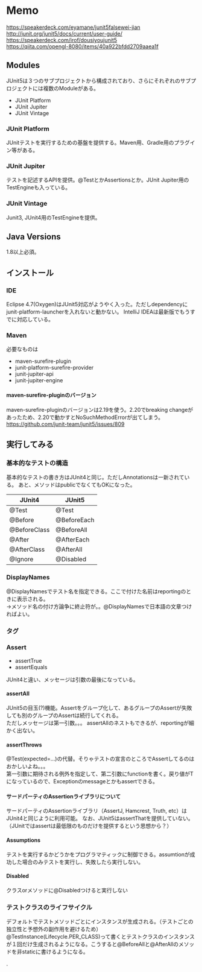 # Memo

https://speakerdeck.com/eyamane/junit5falsewei-jian  
http://junit.org/junit5/docs/current/user-guide/  
https://speakerdeck.com/irof/dousiyoujunit5  
https://qiita.com/opengl-8080/items/40a922bfdd2709aaea1f  

## Modules

JUnit5は３つのサブプロジェクトから構成されており、さらにそれぞれのサブプロジェクトには複数のModuleがある。

* JUnit Platform
* JUnit Jupiter
* JUnit Vintage

### JUnit Platform

JUnitテストを実行するための基盤を提供する。Maven用、Gradle用のプラグイン等がある。

### JUnit Jupiter

テストを記述するAPIを提供。@TestとかAssertionsとか。JUnit Jupiter用のTestEngineも入っている。

### JUnit Vintage

Junit3, JUnit4用のTestEngineを提供。

## Java Versions

1.8以上必須。

## インストール

### IDE

Eclipse 4.7(Oxygen)はJUnit5対応がようやく入った。ただしdependencyにjunit-platform-launcherを入れないと動かない。
IntelliJ IDEAは最新版でもうすでに対応している。

### Maven

必要なものは
* maven-surefire-plugin
* junit-platform-surefire-provider
* junit-jupiter-api
* junit-jupiter-engine

#### maven-surefire-pluginのバージョン

maven-surefire-pluginのバージョンは2.19を使う。2.20でbreaking changeがあったため、2.20で動かすとNoSuchMethodErrorが出てしまう。
https://github.com/junit-team/junit5/issues/809


## 実行してみる

### 基本的なテストの構造

基本的なテストの書き方はJUnit4と同じ。ただしAnnotationsは一新されている。
あと、メソッドはpublicでなくてもOKになった。

| JUnit4       | JUnit5      |
|--------------|-------------|
| @Test        | @Test       |
| @Before      | @BeforeEach |
| @BeforeClass | @BeforeAll  |
| @After       | @AfterEach  |
| @AfterClass  | @AfterAll   |
| @Ignore      | @Disabled   |

### DisplayNames

@DisplayNamesでテスト名を指定できる。ここで付けた名前はreportingのときに表示される。  
→メソッド名の付け方論争に終止符が。。@DisplayNamesで日本語の文章つければよい。

### タグ


### Assert

* assertTrue
* assertEquals

JUnit4と違い、メッセージは引数の最後になっている。

#### assertAll

JUnit5の目玉(?)機能。Assertをグループ化して、あるグループのAssertが失敗しても別のグループのAssertは続行してくれる。  
ただしメッセージは第一引数。。。
assertAllのネストもできるが、reportingが細かく出ない。

#### assertThrows

@Test(expected=...)の代替。そりゃテストの宣言のところでAssertしてるのはおかしいよね。。。  
第一引数に期待される例外を指定して、第二引数にfunctionを書く。戻り値がTになっているので、Exceptionのmessageとかもassertできる。

#### サードパーティのAssertionライブラリについて

サードパーティのAssertionライブラリ（AssertJ, Hamcrest, Truth, etc）はJUnit4と同じように利用可能。
なお、JUnit5はassertThatを提供していない。
（JUnitではassertは最低限のものだけを提供するという思想から？）

#### Assumptions

テストを実行するかどうかをプログラマティックに制御できる。assumtionが成功した場合のみテストを実行し、失敗したら実行しない。

#### Disabled

クラスorメソッドに@Disabledつけると実行しない


### テストクラスのライフサイクル

デフォルトでテストメソッドごとにインスタンスが生成される。（テストごとの独立性と予想外の副作用を避けるため）  
@TestInstance(Lifecycle.PER_CLASS)って書くとテストクラスのインスタンスが１回だけ生成されるようになる。こうすると@BeforeAllと@AfterAllのメソッドを非staticに書けるようになる。










.
